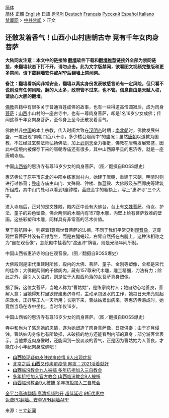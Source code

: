 <!-- 面包屑导航 --> <div class="breadcrumb"><!-- GTranslate: https://gtranslate.io/ -->  <div class="switcher notranslate">  <div class="selected">  <a href="#" onclick="return false;"> 简体</a>  </div>  <div class="option">  <a href="https://www.bannedbook.org" onclick="doGTranslate('zh-CN|zh-CN');jQuery('div.switcher div.selected a').html(jQuery(this).html());return false;" title="简体中文" class="nturl selected"> 简体</a>  <a href="https://www.bannedbook.org/zh-tw/" onclick="doGTranslate('zh-CN|zh-TW');jQuery('div.switcher div.selected a').html(jQuery(this).html());return false;" title="繁體中文" class="nturl"> 正體</a>  <a href="https://www.bannedbook.org/en/" onclick="doGTranslate('zh-CN|en');jQuery('div.switcher div.selected a').html(jQuery(this).html());return false;" title="English" class="nturl"> English</a>  <a href="https://www.bannedbook.org/ja/" onclick="doGTranslate('zh-CN|ja');jQuery('div.switcher div.selected a').html(jQuery(this).html());return false;" title="日本語" class="nturl"> 日語</a>  <a href="https://www.bannedbook.org/ko/" onclick="doGTranslate('zh-CN|ko');jQuery('div.switcher div.selected a').html(jQuery(this).html());return false;" title="한국어" class="nturl"> 한국어</a>  <a href="https://www.bannedbook.org/de/" onclick="doGTranslate('zh-CN|de');jQuery('div.switcher div.selected a').html(jQuery(this).html());return false;" title="Deutsch" class="nturl"> Deutsch</a>  <a href="https://www.bannedbook.org/fr/" onclick="doGTranslate('zh-CN|fr');jQuery('div.switcher div.selected a').html(jQuery(this).html());return false;" title="Français" class="nturl"> Français</a>  <a href="https://www.bannedbook.org/ru/" onclick="doGTranslate('zh-CN|ru');jQuery('div.switcher div.selected a').html(jQuery(this).html());return false;" title="Русский" class="nturl"> Русский</a>  <a href="https://www.bannedbook.org/es/" onclick="doGTranslate('zh-CN|es');jQuery('div.switcher div.selected a').html(jQuery(this).html());return false;" title="Español" class="nturl"> Español</a>  <a href="https://www.bannedbook.org/it/" onclick="doGTranslate('zh-CN|it');jQuery('div.switcher div.selected a').html(jQuery(this).html());return false;" title="Italiano" class="nturl"> Italiano</a>  </div>  </div>      <div class='breadcrumb-sub'><!-- Breadcrumb NavXT 6.3.0 --> <a href="https://www.bannedbook.org/" class="home">禁闻网</a> &gt; <a href="https://www.bannedbook.org/bnews/cbnews/" class="category">中共禁闻</a> &gt; 正文</div></div><h2>还散发着香气！山西小山村唐朝古寺 竟有千年女肉身菩萨</h2> <p class="notice"><b>大陆网友注意：本文中的链接除 <a href="https://github.com/bannedbook/fanqiang" >翻墙</a>软件下载和<a href="https://github.com/killgcd/justmysocks/blob/master/README.md">翻墙推荐</a>链接外全部为禁网链接，未翻墙状态下打不开，请勿点击。此为文字版禁闻，欲看图文视频完整版和更多禁闻，请下载<a href="https://github.com/bannedbook/fanqiang">翻墙软件或APP</a>后翻墙上禁闻网。</p><p>备注：翻墙看新闻非常安全，翻墙以真实身份发表敏感言论有一定风险，但只看不说则没有任何风险，翻的人太多，政府管不过来，也不管。信息自由是天赋人权，请放心大胆的翻墙。</b></p>  <div class="entry"> <p><span class='wp_keywordlink'><a href="https://www.qi-gong.me/buddhism/" title="佛教" target="_blank">佛教</a></span>典籍中有很多关于普通百姓成佛的故事，也有一些得道高僧圆寂后，成为肉身<a href="https://www.bannedbook.org/bnews/tag/%e8%8f%a9%e8%90%a8/" class="st_tag internal_tag" rel="tag" title="标签 菩萨 下的日志">菩萨</a>；<a href="https://www.bannedbook.org/bnews/tag/%e5%b1%b1%e8%a5%bf/" class="st_tag internal_tag" rel="tag" title="标签 山西 下的日志">山西</a>小山村的一座古寺中，也有一尊肉身菩萨，却是1名16岁少女成佛；传闻这尊千年女肉身菩萨，至今身上至今还散发着香气。</p> <p>佛教并非<span class='wp_keywordlink_affiliate'><a href="https://www.bannedbook.org/" title="中国" target="_blank">中国</a></span>的本土宗教，传入时间大致在<a href="https://www.bannedbook.org/bnews/tag/%E6%B1%89%E6%98%8E%E5%B8%9D/" class="st_tag internal_tag" rel="tag" title="标签 汉明帝 下的日志">汉明帝</a>时期；<a href="https://www.bannedbook.org/bnews/tag/%E5%8D%97%E5%8C%97%E6%9C%9D/" class="st_tag internal_tag" rel="tag" title="标签 南北朝 下的日志">南北朝</a>时，佛教发展兴盛，一度出现“南朝四百八十寺，多少楼台烟雨中”的盛况；虽然<a href="https://www.bannedbook.org/bnews/tag/%e5%94%90%e6%9c%9d/" class="st_tag internal_tag" rel="tag" title="标签 唐朝 下的日志">唐朝</a>以道教为国教，不过经过玄奘法师弘扬佛法，加上<a href="https://www.bannedbook.org/bnews/tag/%e6%ad%a6%e5%88%99%e5%a4%a9/" class="st_tag internal_tag" rel="tag" title="标签 武则天 下的日志">武则天</a>全力相挺，佛教在唐朝发展繁盛，因此中国境内被保存下来的唐朝寺庙还有很多，其中山西原平县的惠济寺，就是一座唐朝寺庙。</p> <p>中国<a href="https://www.bannedbook.org/bnews/tag/%e5%b1%b1%e8%a5%bf%e7%9c%81/" class="st_tag internal_tag" rel="tag" title="标签 山西省 下的日志">山西省</a>的惠济寺有尊16岁少女的肉身菩萨。（图／翻摄自BOSS爆史）</p>  <p>惠济寺位于原平市东北的中阳乡练家岗村内，始建于唐朝，重建于宋朝，明清时则进行过修葺；整座寺庙由山门、文殊殿、钟楼、伽蓝殿、大佛殿及东西廊庑等建筑所组成，其中山门处可以看到1座钟楼，蓝底金字的匾额上，写上“惠济寺”三个大字。</p> <p>进入寺庙后，正对的是文殊殿，殿内正中设有大佛台，台上有<a href="https://www.bannedbook.org/bnews/tag/%E6%96%87%E6%AE%8A%E8%8F%A9%E8%90%A8/" class="st_tag internal_tag" rel="tag" title="标签 文殊菩萨 下的日志">文殊菩萨</a>、侍女、护法、童子的彩色塑像，佛台两侧的木阁内有157尊木雕，内壁上绘有菩萨救难的壁画。这些彩塑和木雕，同样具有非常高的艺术价值。</p> <p>至于慈航殿中，则摆着1尊观世音菩萨的法相，不同于我们平常见到<a href="https://www.bannedbook.org/bnews/tag/%e8%a7%82%e9%9f%b3%e5%83%8f/" class="st_tag internal_tag" rel="tag" title="标签 观音像 下的日志">观音像</a>，这尊观世音菩萨并没有正襟危坐，而是右腿蜷起，右臂自然搭在右腿上，这种法相称之为“自在观音像”，慈航殿中挂着的“渡迷津”牌匾，则是光绪年间所制。</p>  <p>中国山西省惠济寺的自在观音像。（图／翻摄自BOSS爆史）</p> <p>大佛殿则是宋代重建时所修，殿内的大佛、菩萨、童子、金刚等塑像，全都是宋代的佳作；大佛殿两侧的千佛阁内，藏有157尊宋代木雕，雕工精细，刀法有力；除此之外，最引人关注的，则是位于大殿西角落的女菩萨真身塑像。</p> <p>据了解，这位女菩萨，当地人称为“曹姑姑”，是练家岗村人；她自幼心地善良，善解人意；当她得知村里欲修建惠济寺时，主动承包汲水的工作，她每日天未亮就起床汲水，正好够工人一天所用；长期下来，曹姑姑累出病来，等惠济寺落成时，她竟然当场在寺中坐化，当时年仅16岁。</p>  <p>中国山西省的惠济寺有尊16岁少女的肉身菩萨。（图／翻摄自BOSS爆史）</p> <p>寺中和尚为了感念她的恩情，遂为她塑造了肉身菩萨像，日夜供奉；由于岁月侵蚀，曹姑姑肉身像也有所破损，从破损的地方还能看到内部的真身；部分游客曾表示，当他靠近肉身像时，还能闻到一股淡淡的香气，正是因为曹姑姑为人善良，才能在小小年纪肉身成佛吧！</p> <ul class='op-related-articles' title='相关阅读'> <li><a href='https://www.bannedbook.org/bnews/cbnews/20210815/1606831.html' target='_blank'><b>山西</b>惊现疑似皮肤炭疽疫情 9人出现症状</a></li> <li><a href='https://www.bannedbook.org/bnews/comments/20210815/1606686.html' target='_blank'>北京之后 <b>山西</b>又传炭疽疫情 网友：2021活着就好</a></li> <li><a href='https://www.bannedbook.org/bnews/baitai/20210810/1603606.html' target='_blank'><b>山西</b>临汾教会九人被捕 多年抗拒加入三自教会</a></li> <li><a href='https://www.bannedbook.org/bnews/headline/20210809/1603129.html' target='_blank'>多年抗拒加入官方教会 <b>山西</b>临汾教会9人被捕</a></li> <li><a href='https://www.bannedbook.org/bnews/ssgc/20210809/1603041.html' target='_blank'><b>山西</b>临汾教会9人被捕 多年抗拒加入三自教会</a></li> </ul> <p class="texttj"> <a href="https://github.com/bannedbook/fanqiang/wiki/V2ray%E6%9C%BA%E5%9C%BA" target="_blank">全平台高速翻墙:高清视频秒开,超低延迟,9折优惠中</a><br/> <a href="https://github.com/bannedbook/fanqiang/wiki/%E7%A6%81%E9%97%BB%E7%BD%91%E5%AE%89%E5%8D%93%E7%BF%BB%E5%A2%99%E6%96%B0%E9%97%BBAPP" target="_blank">免费PC翻墙、安卓VPN翻墙APP</a></p> <p> 来源：三立<span class='wp_keywordlink_affiliate'><a href="https://www.bannedbook.org/" title="新闻">新闻</a></span> </p><a name='sharetosocial'></a>  <div style="margin-bottom:5px;padding-bottom:5px;clear:both"> <div id="archive-pix-1" class="banner-ads"> <!-- AuctionX Display platform tag START --> <div id="26318x728x90x621x_ADSLOT2" clicktrack="%%CLICK_URL_ESC%%"></div> <!-- AuctionX Display platform tag END --> </div> <div id="archive-pix-2" class="banner-ads"> <!-- AuctionX Display platform tag START --> <div id="26315x300x250x621x_ADSLOT2" clicktrack="%%CLICK_URL_ESC%%"></div> <!-- AuctionX Display platform tag END --> </div> </div>  <div id="archive-pix-1" class="banner-ads"> <!-- AuctionX Display platform tag START --> <div id="26318x728x90x621x_ADSLOT3" clicktrack="%%CLICK_URL_ESC%%"></div> <!-- AuctionX Display platform tag END --> </div> </div><!--END ENTRY--> 